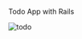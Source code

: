 Todo App with Rails 

![todo](https://user-images.githubusercontent.com/20744895/27055396-30bd7982-4f79-11e7-8acb-e53d73f13c6b.png)

